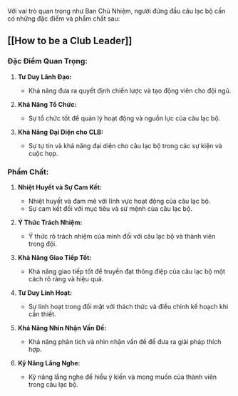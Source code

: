 Với vai trò quan trọng như Ban Chủ Nhiệm, người đứng đầu câu lạc bộ cần có những đặc điểm và phẩm chất sau:

## [[How to be a Club Leader]]

### Đặc Điểm Quan Trọng:

1. **Tư Duy Lãnh Đạo:**
    
    - Khả năng đưa ra quyết định chiến lược và tạo động viên cho đội ngũ.
2. **Khả Năng Tổ Chức:**
    
    - Sự tổ chức tốt để quản lý hoạt động và nguồn lực của câu lạc bộ.
3. **Khả Năng Đại Diện cho CLB:**
    
    - Sự tự tin và khả năng đại diện cho câu lạc bộ trong các sự kiện và cuộc họp.

### Phẩm Chất:

1. **Nhiệt Huyết và Sự Cam Kết:**
    
    - Nhiệt huyết và đam mê với lĩnh vực hoạt động của câu lạc bộ.
    - Sự cam kết đối với mục tiêu và sứ mệnh của câu lạc bộ.
2. **Ý Thức Trách Nhiệm:**
    
    - Ý thức rõ trách nhiệm của mình đối với câu lạc bộ và thành viên trong đội.
3. **Khả Năng Giao Tiếp Tốt:**
    
    - Khả năng giao tiếp tốt để truyền đạt thông điệp của câu lạc bộ một cách rõ ràng và hiệu quả.
4. **Tư Duy Linh Hoạt:**
    
    - Sự linh hoạt trong đối mặt với thách thức và điều chỉnh kế hoạch khi cần thiết.
5. **Khả Năng Nhìn Nhận Vấn Đề:**
    
    - Khả năng phân tích và nhìn nhận vấn đề để đưa ra giải pháp thích hợp.
6. **Kỹ Năng Lắng Nghe:**
    
    - Kỹ năng lắng nghe để hiểu ý kiến và mong muốn của thành viên trong câu lạc bộ.